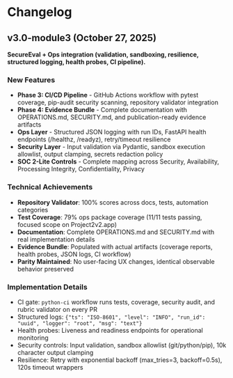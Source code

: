 ﻿# Changelog

## v3.0-module3 (October 27, 2025)
**SecureEval + Ops integration (validation, sandboxing, resilience, structured logging, health probes, CI pipeline).**

### New Features
- **Phase 3: CI/CD Pipeline** - GitHub Actions workflow with pytest coverage, pip-audit security scanning, repository validator integration
- **Phase 4: Evidence Bundle** - Complete documentation with OPERATIONS.md, SECURITY.md, and publication-ready evidence artifacts
- **Ops Layer** - Structured JSON logging with run IDs, FastAPI health endpoints (/healthz, /readyz), retry/timeout resilience
- **Security Layer** - Input validation via Pydantic, sandbox execution allowlist, output clamping, secrets redaction policy
- **SOC 2-Lite Controls** - Complete mapping across Security, Availability, Processing Integrity, Confidentiality, Privacy

### Technical Achievements
- **Repository Validator**: 100% scores across docs, tests, automation categories
- **Test Coverage**: 79% ops package coverage (11/11 tests passing, focused scope on Project2v2.app)
- **Documentation**: Complete OPERATIONS.md and SECURITY.md with real implementation details
- **Evidence Bundle**: Populated with actual artifacts (coverage reports, health probes, JSON logs, CI workflow)
- **Parity Maintained**: No user-facing UX changes, identical observable behavior preserved

### Implementation Details
- CI gate: `python-ci` workflow runs tests, coverage, security audit, and rubric validator on every PR
- Structured logs: `{"ts": "ISO-8601", "level": "INFO", "run_id": "uuid", "logger": "root", "msg": "text"}`
- Health probes: Liveness and readiness endpoints for operational monitoring
- Security controls: Input validation, sandbox allowlist (git/python/pip), 10k character output clamping
- Resilience: Retry with exponential backoff (max_tries=3, backoff=0.5s), 120s timeout wrappers
